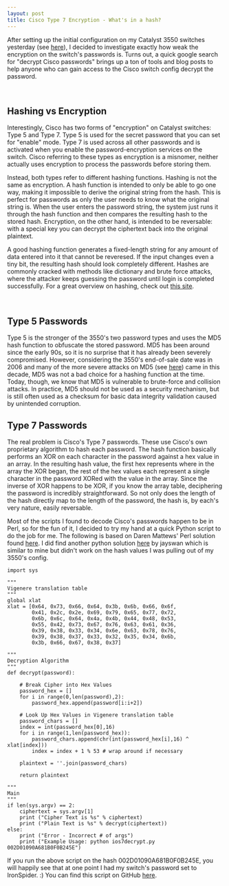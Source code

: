 ```yaml
---
layout: post
title: Cisco Type 7 Encryption - What's in a hash?
---
```


After setting up the initial configuration on my Catalyst 3550 switches yesterday (see <a href="/2017/01/07/fun_w_cisco/">here</a>), I decided to investigate exactly how weak the encryption on the switch's passwords is. Turns out, a quick google search for "decrypt Cisco passwords" brings up a ton of tools and blog posts to help anyone who can gain access to the Cisco switch config decrypt the password. 

<br/>
<h2>Hashing vs Encryption</h2>
Interestingly, Cisco has two forms of "encryption" on Catalyst switches: Type 5 and Type 7. Type 5 is used for the secret password that you can set for "enable" mode. Type 7 is used across all other passwords and is activated when you enable the password-encryption services on the switch. Cisco referring to these types as encryption is a misnomer, neither actually uses encryption to process the passwords before storing them.   

Instead, both types refer to different hashing functions. Hashing is not the same as encryption. A hash function is intended to only be able to go one way, making it impossible to derive the original string from the hash. This is perfect for passwords as only the user needs to know what the original string is. When the user enters the password string, the system just runs it through the hash function and then compares the resulting hash to the stored hash. Encryption, on the other hand, is intended to be reversable: with a special key you can decrypt the ciphertext back into the original plaintext.

A good hashing function generates a fixed-length string for any amount of data entered into it that cannot be reveresed. If the input changes even a tiny bit, the resulting hash should look completely different. Hashes are commonly cracked with methods like dictionary and brute force attacks, where the attacker keeps guessing the password until login is completed successfully. For a great overview on hashing, check out <a href="https://crackstation.net/hashing-security.htm" >this site</a>.

<br/>
<h2>Type 5 Passwords</h2>
Type 5 is the stronger of the 3550's two password types and uses the MD5 hash function to obfuscate the stored password. MD5 has been around since the early 90s, so it is no surprise that it has already been severely compromised. However, considering the 3550's end-of-sale date was in 2006 and many of the more severe attacks on MD5 (see <a href="https://en.wikipedia.org/wiki/Flame_(malware)" >here</a>) came in this decade, MD5 was not a bad choice for a hashing function at the time. Today, though, we know that MD5 is vulnerable to brute-force and collision attacks. In practice, MD5 should not be used as a security mechanism, but is still often used as a checksum for basic data integrity validation caused by unintended corruption.

<br/>
<h2>Type 7 Passwords</h2>
The real problem is Cisco's Type 7 passwords. These use Cisco's own proprietary algorithm to hash each password. The hash function basically performs an XOR on each character in the password against a hex value in an array. In the resulting hash value, the first hex represents where in the array the XOR began, the rest of the hex values each represent a single character in the password XORed with the value in the array. Since the inverse of XOR happens to be XOR, if you know the array table, deciphering the password is incredibly straightforward. So not only does the length of the hash directly map to the length of the password, the hash is, by each's very nature, easily reversable.

Most of the scripts I found to decode Cisco's passwords happen to be in Perl, so for the fun of it, I decided to try my hand at a quick Python script to do the job for me. The following is based on Daren Mattews' Perl solution found <a href="http://mccltd.net/blog/?p=1034">here</a>. I did find another python solution <a href="https://gist.github.com/jayswan/1927995">here</a> by jayswan which is similar to mine but didn't work on the hash values I was pulling out of my 3550's config.

	import sys

	"""
	Vigenere translation table
	"""
	global xlat
	xlat = [0x64, 0x73, 0x66, 0x64, 0x3b, 0x6b, 0x66, 0x6f, 
			0x41, 0x2c, 0x2e, 0x69, 0x79, 0x65, 0x77, 0x72, 
			0x6b, 0x6c, 0x64, 0x4a, 0x4b, 0x44, 0x48, 0x53, 
			0x55, 0x42, 0x73, 0x67, 0x76, 0x63, 0x61, 0x36, 
			0x39, 0x38, 0x33, 0x34, 0x6e, 0x63, 0x78, 0x76, 
			0x39, 0x38, 0x37, 0x33, 0x32, 0x35, 0x34, 0x6b, 
			0x3b, 0x66, 0x67, 0x38, 0x37]

	"""
	Decryption Algorithm
	"""
	def decrypt(password):

		# Break Cipher into Hex Values
		password_hex = []
		for i in range(0,len(password),2):
			password_hex.append(password[i:i+2])

		# Look Up Hex Values in Vigenere translation table
		password_chars = []
		index = int(password_hex[0],16)
		for i in range(1,len(password_hex)):
			password_chars.append(chr(int(password_hex[i],16) ^ xlat[index]))
			index = index + 1 % 53 # wrap around if necessary

		plaintext = ''.join(password_chars)

		return plaintext

	"""
	Main
	"""
	if len(sys.argv) == 2:
		ciphertext = sys.argv[1]
		print ("Cipher Text is %s" % ciphertext)
		print ("Plain Text is %s" % decrypt(ciphertext))
	else:
		print ("Error - Incorrect # of args")
		print ("Example Usage: python ios7decrypt.py 002D01090A681B0F0B245E")


If you run the above script on the hash 002D01090A681B0F0B245E, you will happily see that at one point I had my switch's password set to IronSpider. :) You can find this script on GitHub <a href="https://github.com/pickl09/scripts/blob/master/ios7decrypt.py">here</a>.





